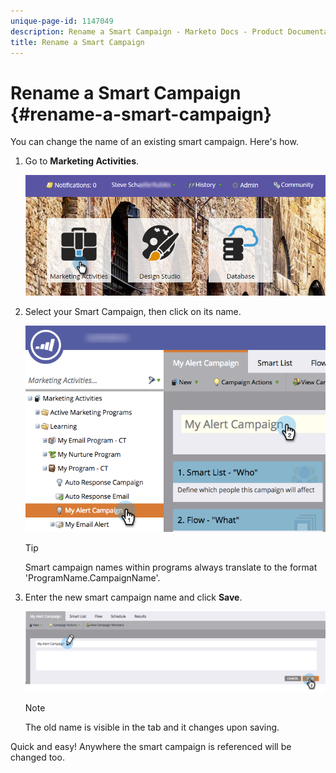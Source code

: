 ```yaml
---
unique-page-id: 1147049
description: Rename a Smart Campaign - Marketo Docs - Product Documentation
title: Rename a Smart Campaign
---
```


# Rename a Smart Campaign {#rename-a-smart-campaign}

You can change the name of an existing smart campaign. Here's how.

1. Go to **Marketing Activities**.

   ![](assets/login-marketing-activities.png)

1. Select your Smart Campaign, then click on its name.

   ![](assets/renamecampaign-hands.png)

   >[!TIP]
   >
   >Smart campaign names within programs always translate to the format 'ProgramName.CampaignName'.

1. Enter the new smart campaign name and click **Save**.

   ![](assets/rename-cursorandhand.png)

   >[!NOTE]
   >
   >The old name is visible in the tab and it changes upon saving.

Quick and easy! Anywhere the smart campaign is referenced will be changed too.
